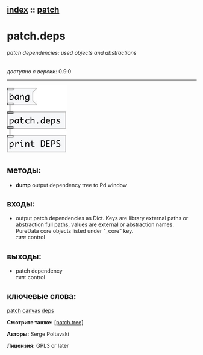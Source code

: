 [index](index.html) :: [patch](category_patch.html)
---

# patch.deps

###### patch dependencies: used objects and abstractions

*доступно с версии:* 0.9.0

---




[![example](../examples/img/patch.deps.jpg)](../examples/pd/patch.deps.pd)





## методы:

* **dump**
output dependency tree to Pd window<br>






## входы:

* output patch dependencies as Dict. Keys are library external paths or abstraction full paths, values are external or abstraction names. PureData core objects listed under &#34;_core&#34; key.<br>
_тип:_ control



## выходы:

* patch dependency<br>
_тип:_ control



## ключевые слова:

[patch](keywords/patch.html)
[canvas](keywords/canvas.html)
[deps](keywords/deps.html)



**Смотрите также:**
[\[patch.tree\]](patch.tree.html)




**Авторы:** Serge Poltavski




**Лицензия:** GPL3 or later





